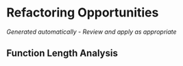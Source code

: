 # Refactoring Opportunities

*Generated automatically - Review and apply as appropriate*

## Function Length Analysis
